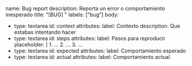 name: Bug report
description: Reporta un error o comportamiento inesperado
title: "[BUG] "
labels: ["bug"]
body:
  - type: textarea
    id: context
    attributes:
      label: Contexto
      description: Que estabas intentando hacer
  - type: textarea
    id: steps
    attributes:
      label: Pasos para reproducir
      placeholder: |
        1. ...
        2. ...
        3. ...
  - type: textarea
    id: expected
    attributes:
      label: Comportamiento esperado
  - type: textarea
    id: actual
    attributes:
      label: Comportamiento actual
